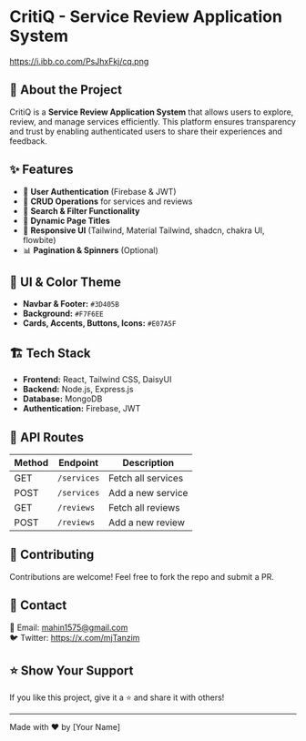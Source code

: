 # CritiQ - Service Review Application System

https://i.ibb.co.com/PsJhxFkj/cq.png

## 🚀 About the Project
CritiQ is a **Service Review Application System** that allows users to explore, review, and manage services efficiently. This platform ensures transparency and trust by enabling authenticated users to share their experiences and feedback.

## ✨ Features
- 🔐 **User Authentication** (Firebase & JWT)
- 📝 **CRUD Operations** for services and reviews
- 🔎 **Search & Filter Functionality**
- 📜 **Dynamic Page Titles**
- 🎨 **Responsive UI** (Tailwind, Material Tailwind, shadcn, chakra UI, flowbite)
- 📊 **Pagination & Spinners** (Optional)

## 🎨 UI & Color Theme
- **Navbar & Footer:** `#3D405B`
- **Background:** `#F7F6EE`
- **Cards, Accents, Buttons, Icons:** `#E07A5F`

## 🏗 Tech Stack
- **Frontend:** React, Tailwind CSS, DaisyUI
- **Backend:** Node.js, Express.js
- **Database:** MongoDB
- **Authentication:** Firebase, JWT



## 📜 API Routes
| Method | Endpoint | Description |
|--------|---------|-------------|
| GET | `/services` | Fetch all services |
| POST | `/services` | Add a new service |
| GET | `/reviews` | Fetch all reviews |
| POST | `/reviews` | Add a new review |

## 📌 Contributing
Contributions are welcome! Feel free to fork the repo and submit a PR.

## 📧 Contact
📩 Email: mahin1575@gmail.com  
🐦 Twitter: https://x.com/mjTanzim

## ⭐ Show Your Support
If you like this project, give it a ⭐ and share it with others!

---
Made with ❤️ by [Your Name]

